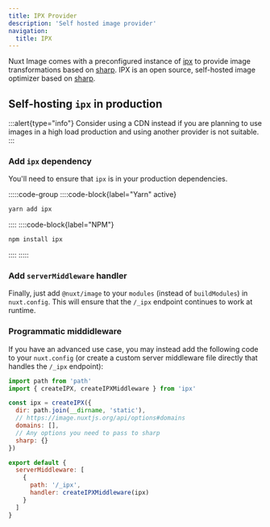 ```yaml
---
title: IPX Provider
description: 'Self hosted image provider'
navigation:
  title: IPX
---
```



Nuxt Image comes with a preconfigured instance of [ipx](/providers/ipx) to provide image transformations based on [sharp](https://github.com/lovell/sharp).
IPX is an open source, self-hosted image optimizer based on [sharp](https://github.com/lovell/sharp).

## Self-hosting `ipx` in production

:::alert{type="info"}
  Consider using a CDN instead if you are planning to use images in a high load production and using another provider is not suitable.
:::

### Add `ipx` dependency

You'll need to ensure that `ipx` is in your production dependencies.

:::::code-group
  ::::code-block{label="Yarn" active}

  ```bash
  yarn add ipx
  ```

  ::::
  ::::code-block{label="NPM"}

  ```bash
  npm install ipx
  ```

  ::::
:::::

### Add `serverMiddleware` handler

Finally, just add `@nuxt/image` to your `modules` (instead of `buildModules`) in `nuxt.config`. This will ensure that the `/_ipx` endpoint continues to work at runtime.


### Programmatic middidleware

If you have an advanced use case, you may instead add the following code to your `nuxt.config` (or create a custom server middleware file directly that handles the `/_ipx` endpoint):

```js [nuxt.config.js]
import path from 'path'
import { createIPX, createIPXMiddleware } from 'ipx'

const ipx = createIPX({
  dir: path.join(__dirname, 'static'),
  // https://image.nuxtjs.org/api/options#domains
  domains: [],
  // Any options you need to pass to sharp
  sharp: {}
})

export default {
  serverMiddleware: [
    {
      path: '/_ipx',
      handler: createIPXMiddleware(ipx)
    }
  ]
}
```
